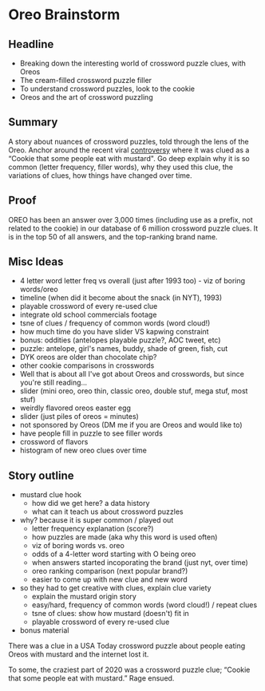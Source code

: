 # Oreo Brainstorm

## Headline

- Breaking down the interesting world of crossword puzzle clues, with Oreos
- The cream-filled crossword puzzle filler
- To understand crossword puzzles, look to the cookie
- Oreos and the art of crossword puzzling

## Summary

A story about nuances of crossword puzzles, told through the lens of the Oreo. Anchor around the recent viral [controversy](https://time.com/5871704/erik-agard-usatoday-crossword-diversity/) where it was clued as a “Cookie that some people eat with mustard". Go deep explain why it is so common (letter frequency, filler words), why they used this clue, the variations of clues, how things have changed over time.

## Proof

OREO has been an answer over 3,000 times (including use as a prefix, not related to the cookie) in our database of 6 million crossword puzzle clues. It is in the top 50 of all answers, and the top-ranking brand name.

## Misc Ideas

- 4 letter word letter freq vs overall (just after 1993 too) - viz of boring words/oreo
- timeline (when did it become about the snack (in NYT), 1993)
- playable crossword of every re-used clue
- integrate old school commercials footage
- tsne of clues / frequency of common words (word cloud!)
- how much time do you have slider VS kapwing constraint
- bonus: oddities (antelopes playable puzzle?, AOC tweet, etc)
- puzzle: antelope, girl's names, buddy, shade of green, fish, cut
- DYK oreos are older than chocolate chip?
- other cookie comparisons in crosswords
- Well that is about all I've got about Oreos and crosswords, but since you're still reading...
- slider (mini oreo, oreo thin, classic oreo, double stuf, mega stuf, most stuf)
- weirdly flavored oreos easter egg
- slider (just piles of oreos = minutes)
- not sponsored by Oreos (DM me if you are Oreos and would like to)
- have people fill in puzzle to see filler words
- crossword of flavors
- histogram of new oreo clues over time

## Story outline

- mustard clue hook
  - how did we get here? a data history
  - what can it teach us about crossword puzzles
- why? because it is super common / played out
  - letter frequency explanation (score?)
  - how puzzles are made (aka why this word is used often)
  - viz of boring words vs. oreo
  - odds of a 4-letter word starting with O being oreo
  - when answers started incoporating the brand (just nyt, over time)
  - oreo ranking comparison (next popular brand?)
  - easier to come up with new clue and new word
- so they had to get creative with clues, explain clue variety
  - explain the mustard origin story
  - easy/hard, frequency of common words (word cloud!) / repeat clues
  - tsne of clues: show how mustard (doesn't) fit in
  - playable crossword of every re-used clue
- bonus material

There was a clue in a USA Today crossword puzzle about people eating Oreos with mustard and the internet lost it.

To some, the craziest part of 2020 was a crossword puzzle clue; “Cookie that some people eat with mustard.” Rage ensued.
